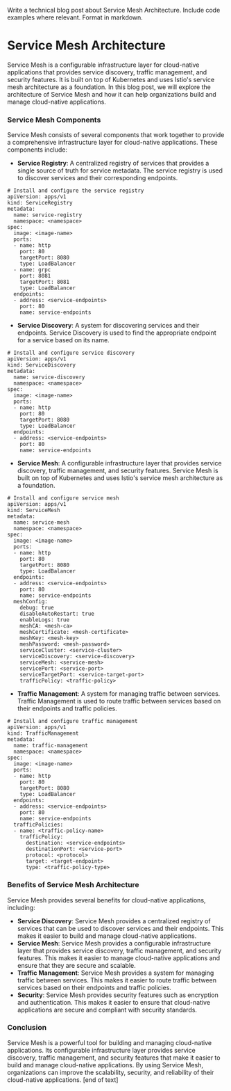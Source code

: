  Write a technical blog post about Service Mesh Architecture. Include code examples where relevant. Format in markdown.
# Service Mesh Architecture

Service Mesh is a configurable infrastructure layer for cloud-native applications that provides service discovery, traffic management, and security features. It is built on top of Kubernetes and uses Istio's service mesh architecture as a foundation. In this blog post, we will explore the architecture of Service Mesh and how it can help organizations build and manage cloud-native applications.
### Service Mesh Components

Service Mesh consists of several components that work together to provide a comprehensive infrastructure layer for cloud-native applications. These components include:

* **Service Registry**: A centralized registry of services that provides a single source of truth for service metadata. The service registry is used to discover services and their corresponding endpoints.
```
# Install and configure the service registry
apiVersion: apps/v1
kind: ServiceRegistry
metadata:
  name: service-registry
  namespace: <namespace>
spec:
  image: <image-name>
  ports:
  - name: http
    port: 80
    targetPort: 8080
    type: LoadBalancer
  - name: grpc
    port: 8081
    targetPort: 8081
    type: LoadBalancer
  endpoints:
  - address: <service-endpoints>
    port: 80
    name: service-endpoints
```
* **Service Discovery**: A system for discovering services and their endpoints. Service Discovery is used to find the appropriate endpoint for a service based on its name.
```
# Install and configure service discovery
apiVersion: apps/v1
kind: ServiceDiscovery
metadata:
  name: service-discovery
  namespace: <namespace>
spec:
  image: <image-name>
  ports:
  - name: http
    port: 80
    targetPort: 8080
    type: LoadBalancer
  endpoints:
  - address: <service-endpoints>
    port: 80
    name: service-endpoints
```
* **Service Mesh**: A configurable infrastructure layer that provides service discovery, traffic management, and security features. Service Mesh is built on top of Kubernetes and uses Istio's service mesh architecture as a foundation.
```
# Install and configure service mesh
apiVersion: apps/v1
kind: ServiceMesh
metadata:
  name: service-mesh
  namespace: <namespace>
spec:
  image: <image-name>
  ports:
  - name: http
    port: 80
    targetPort: 8080
    type: LoadBalancer
  endpoints:
  - address: <service-endpoints>
    port: 80
    name: service-endpoints
  meshConfig:
    debug: true
    disableAutoRestart: true
    enableLogs: true
    meshCA: <mesh-ca>
    meshCertificate: <mesh-certificate>
    meshKey: <mesh-key>
    meshPassword: <mesh-password>
    serviceCluster: <service-cluster>
    serviceDiscovery: <service-discovery>
    serviceMesh: <service-mesh>
    servicePort: <service-port>
    serviceTargetPort: <service-target-port>
    trafficPolicy: <traffic-policy>
```
* **Traffic Management**: A system for managing traffic between services. Traffic Management is used to route traffic between services based on their endpoints and traffic policies.
```
# Install and configure traffic management
apiVersion: apps/v1
kind: TrafficManagement
metadata:
  name: traffic-management
  namespace: <namespace>
spec:
  image: <image-name>
  ports:
  - name: http
    port: 80
    targetPort: 8080
    type: LoadBalancer
  endpoints:
  - address: <service-endpoints>
    port: 80
    name: service-endpoints
  trafficPolicies:
  - name: <traffic-policy-name>
    trafficPolicy:
      destination: <service-endpoints>
      destinationPort: <service-port>
      protocol: <protocol>
      target: <target-endpoint>
      type: <traffic-policy-type>
```
### Benefits of Service Mesh Architecture

Service Mesh provides several benefits for cloud-native applications, including:

* **Service Discovery**: Service Mesh provides a centralized registry of services that can be used to discover services and their endpoints. This makes it easier to build and manage cloud-native applications.
* **Service Mesh**: Service Mesh provides a configurable infrastructure layer that provides service discovery, traffic management, and security features. This makes it easier to manage cloud-native applications and ensure that they are secure and scalable.
* **Traffic Management**: Service Mesh provides a system for managing traffic between services. This makes it easier to route traffic between services based on their endpoints and traffic policies.
* **Security**: Service Mesh provides security features such as encryption and authentication. This makes it easier to ensure that cloud-native applications are secure and compliant with security standards.
### Conclusion

Service Mesh is a powerful tool for building and managing cloud-native applications. Its configurable infrastructure layer provides service discovery, traffic management, and security features that make it easier to build and manage cloud-native applications. By using Service Mesh, organizations can improve the scalability, security, and reliability of their cloud-native applications. [end of text]



